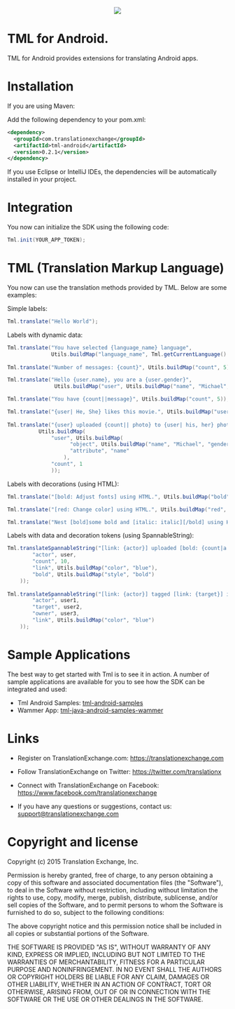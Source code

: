 <p align="center">
  <img src="https://avatars0.githubusercontent.com/u/1316274?v=3&s=200">
</p>

TML for Android.
===

TML for Android provides extensions for translating Android apps.

Installation
==================

If you are using Maven:

Add the following dependency to your pom.xml:

```xml
<dependency>
  <groupId>com.translationexchange</groupId>
  <artifactId>tml-android</artifactId>
  <version>0.2.1</version>
</dependency>
```

If you use Eclipse or IntelliJ IDEs, the dependencies will be automatically installed in your project. 


Integration
==================

You now can initialize the SDK using the following code:

```java
Tml.init(YOUR_APP_TOKEN);
```

TML (Translation Markup Language)
==================

You now can use the translation methods provided by TML. Below are some examples:

Simple labels:

```java
Tml.translate("Hello World");
```


Labels with dynamic data:

```java
Tml.translate("You have selected {language_name} language", 
              Utils.buildMap("language_name", Tml.getCurrentLanguage().getEnglishName()));
          
Tml.translate("Number of messages: {count}", Utils.buildMap("count", 5));

Tml.translate("Hello {user.name}, you are a {user.gender}", 
               Utils.buildMap("user", Utils.buildMap("name", "Michael", "gender", "male")));

Tml.translate("You have {count||message}", Utils.buildMap("count", 5));

Tml.translate("{user| He, She} likes this movie.", Utils.buildMap("user", Utils.buildMap("gender", "male")));
      
Tml.translate("{user} uploaded {count|| photo} to {user| his, her} photo album.", 
          Utils.buildMap(
              "user", Utils.buildMap(
                    "object", Utils.buildMap("name", "Michael", "gender", "male"),
                    "attribute", "name"
                  ),
              "count", 1
              ));
```

Labels with decorations (using HTML):

```java
Tml.translate("[bold: Adjust fonts] using HTML.", Utils.buildMap("bold", "<strong>{$0}</strong>"));

Tml.translate("[red: Change color] using HTML.", Utils.buildMap("red", "<font color='red'>{$0}</font>"));

Tml.translate("Nest [bold]some bold and [italic: italic][/bold] using HTML.", Utils.buildMap("italic", "<i>{$0}</i>", "bold", "<strong>{$0}</strong>"));
```

Labels with data and decoration tokens (using SpannableString):

```java
Tml.translateSpannableString("[link: {actor}] uploaded [bold: {count|a document, #count# documents}] to a public folder.", Utils.buildMap(
        "actor", user,
        "count", 10,
        "link", Utils.buildMap("color", "blue"),
        "bold", Utils.buildMap("style", "bold")
    ));
    
Tml.translateSpannableString("[link: {actor}] tagged [link: {target}] in [link: {owner::pos}] photo.", Utils.buildMap(
        "actor", user1,
        "target", user2,
        "owner", user3,
        "link", Utils.buildMap("color", "blue")
    ));
```


Sample Applications
==================

The best way to get started with Tml is to see it in action. A number of sample applications are available for you to see how the SDK can be integrated and used:

* Tml Android Samples: [tml-android-samples](https://github.com/translationexchange/tml-android-samples)
* Wammer App: [tml-java-android-samples-wammer](https://github.com/translationexchange/tml-java-android-samples-wammer)


Links
==================

* Register on TranslationExchange.com: https://translationexchange.com

* Follow TranslationExchange on Twitter: https://twitter.com/translationx

* Connect with TranslationExchange on Facebook: https://www.facebook.com/translationexchange

* If you have any questions or suggestions, contact us: support@translationexchange.com


Copyright and license
==================

Copyright (c) 2015 Translation Exchange, Inc.

Permission is hereby granted, free of charge, to any person obtaining
a copy of this software and associated documentation files (the
"Software"), to deal in the Software without restriction, including
without limitation the rights to use, copy, modify, merge, publish,
distribute, sublicense, and/or sell copies of the Software, and to
permit persons to whom the Software is furnished to do so, subject to
the following conditions:

The above copyright notice and this permission notice shall be
included in all copies or substantial portions of the Software.

THE SOFTWARE IS PROVIDED "AS IS", WITHOUT WARRANTY OF ANY KIND,
EXPRESS OR IMPLIED, INCLUDING BUT NOT LIMITED TO THE WARRANTIES OF
MERCHANTABILITY, FITNESS FOR A PARTICULAR PURPOSE AND
NONINFRINGEMENT. IN NO EVENT SHALL THE AUTHORS OR COPYRIGHT HOLDERS BE
LIABLE FOR ANY CLAIM, DAMAGES OR OTHER LIABILITY, WHETHER IN AN ACTION
OF CONTRACT, TORT OR OTHERWISE, ARISING FROM, OUT OF OR IN CONNECTION
WITH THE SOFTWARE OR THE USE OR OTHER DEALINGS IN THE SOFTWARE.


